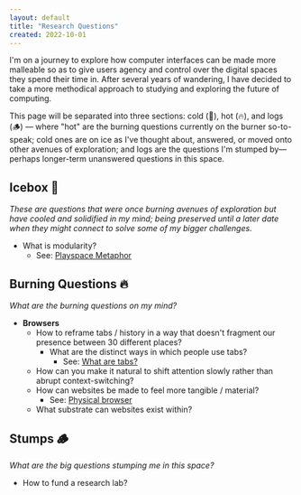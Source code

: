```yaml
---
layout: default
title: "Research Questions"
created: 2022-10-01
---
```


I'm on a journey to explore how computer interfaces can be made more malleable so as to give users agency and control over the digital spaces they spend their time in. After several years of wandering, I have decided to take a more methodical approach to studying and exploring the future of computing.

This page will be separated into three sections: cold (🧊), hot (🔥), and logs (🪵) — where "hot" are the burning questions currently on the burner so-to-speak; cold ones are on ice as I've thought about, answered, or moved onto other avenues of exploration; and logs are the questions I'm stumped by— perhaps longer-term unanswered questions in this space.

## Icebox 🧊
*These are questions that were once burning avenues of exploration but have cooled and solidified in my mind; being preserved until a later date when they might connect to solve some of my bigger challenges.*

- What is modularity?
	- See: [Playspace Metaphor](/notes/playspace-metaphor)

## Burning Questions 🔥
*What are the burning questions on my mind?*

- **Browsers**
	- How to reframe tabs / history in a way that doesn't fragment our presence between 30 different places?
		- What are the distinct ways in which people use tabs?
			- See: [What are tabs?](/notes/what-are-tabs)
	- How can you make it natural to shift attention slowly rather than abrupt context-switching?
	- How can websites be made to feel more tangible / material?
		- See: [Physical browser](/notes/physical-browser)
	- What substrate can websites exist within?

## Stumps 🪵
*What are the big questions stumping me in this space?*

- How to fund a research lab?